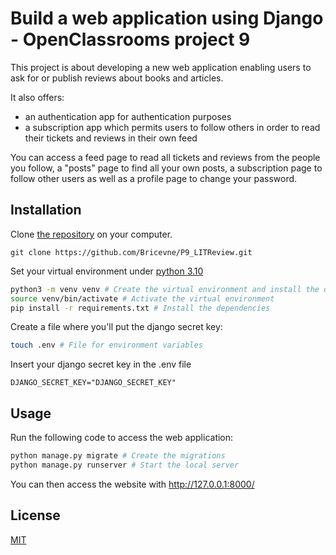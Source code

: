 # Build a web application using Django - OpenClassrooms project 9

This project is about developing a new web application enabling users to ask for or publish 
reviews about books and articles.

It also offers:
* an authentication app for authentication purposes
* a subscription app which permits users to follow others in order to read their tickets and
reviews in their own feed

You can access a feed page to read all tickets and reviews from the people you follow, a "posts" page to find all your 
own posts, a subscription page to follow other users as well as a profile page to change your password.

## Installation

Clone [the repository](https://github.com/Bricevne/P9_LITReview) on your computer.

```
git clone https://github.com/Bricevne/P9_LITReview.git
```

Set your virtual environment under [python 3.10](https://www.python.org/downloads/release/python-3100/)

```bash
python3 -m venv venv # Create the virtual environment and install the dependencies
source venv/bin/activate # Activate the virtual environment
pip install -r requirements.txt # Install the dependencies
```

Create a file where you'll put the django secret key:

```bash
touch .env # File for environment variables
```

Insert your django secret key in the .env file

`DJANGO_SECRET_KEY="DJANGO_SECRET_KEY"`

## Usage

Run the following code to access the web application:

```bash
python manage.py migrate # Create the migrations
python manage.py runserver # Start the local server
```

You can then access the website with http://127.0.0.1:8000/

## License

[MIT](https://choosealicense.com/licenses/mit/)
